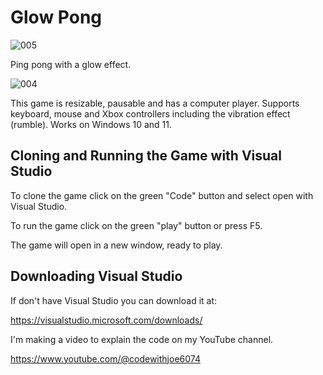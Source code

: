# Glow Pong


![005](https://github.com/JoeLumbley/Glow-Pong/assets/77564255/6c493d6b-7a2b-48f8-9f47-e9a3f5c2e801)



Ping pong with a glow effect.



![004](https://github.com/JoeLumbley/Glow-Pong/assets/77564255/061a8c13-afc8-47d2-b881-a659734a14fc)






This game is resizable, pausable and has a computer player.
Supports keyboard, mouse and Xbox controllers including the vibration effect (rumble).
Works on Windows 10 and 11.



## Cloning and Running the Game with Visual Studio

To clone the game click on the green "Code" button and select open with Visual Studio.

To run the game click on the green "play" button or press F5.

The game will open in a new window, ready to play.


## Downloading Visual Studio

If don't have Visual Studio you can download it at:

https://visualstudio.microsoft.com/downloads/




I'm making a video to explain the code on my YouTube channel.

https://www.youtube.com/@codewithjoe6074


